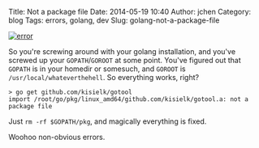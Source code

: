 Title: Not a package file
Date: 2014-05-19 10:40
Author: jchen
Category: blog
Tags: errors, golang, dev
Slug: golang-not-a-package-file

[![error](/thumbs/golang-package-import_thumbnail_wide.jpg)](https://flic.kr/p/5w2XFL)

<!-- PELICAN_BEGIN_SUMMARY -->
So you're screwing around with your golang installation, and you've screwed up
your `GOPATH`/`GOROOT` at some point. You've figured out that `GOPATH` is in your
homedir or somesuch, and `GOROOT` is `/usr/local/whateverthehell`. So everything
works, right?

```shell
> go get github.com/kisielk/gotool
import /root/go/pkg/linux_amd64/github.com/kisielk/gotool.a: not a package file
```
<!-- PELICAN_END_SUMMARY -->

Just `rm -rf $GOPATH/pkg`, and magically everything is fixed.

Woohoo non-obvious errors.
